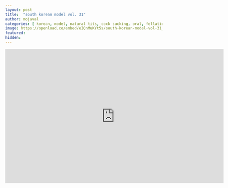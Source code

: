 ```yaml
---
layout: post
title:  "south korean model vol. 31"
author: mojaval
categories: [ korean, model, natural tits, cock sucking, oral, fellatio, dick sucking, blow job, pussy fucking, perky tits, pussy pounding, cumshot, bj, orgasm ]
image: https://openload.co/embed/eIQnMuKYt5s/south-korean-model-vol-31___4c4b0d61fbf88970bef39d9507e97f44b03fd04e.mp4_splash.jpg
featured: 
hidden: 
---
```


<iframe src="https://openload.co/embed/nCmwwZExzDw/south-korean-model-vol-31___4c4b0d61fbf88970bef39d9507e97f44b03fd04e.mp4" scrolling="no" frameborder="0" width="700" height="430" allowfullscreen="true" webkitallowfullscreen="true" mozallowfullscreen="true"></iframe>